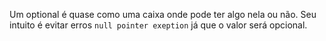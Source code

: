 Um optional é quase como uma caixa onde pode ter algo nela ou não.
Seu intuito é evitar erros `null pointer exeption` já que o valor será opcional.
